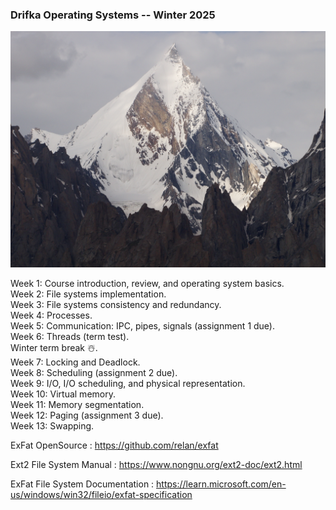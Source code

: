 ### Drifka Operating Systems -- Winter 2025
![Alt text](Assets/Drifka.jpg)


Week 1: Course introduction, review, and operating system basics.  
Week 2: File systems implementation.  
Week 3: File systems consistency and redundancy.  
Week 4: Processes.  
Week 5: Communication: IPC, pipes, signals (assignment 1 due).  
Week 6: Threads (term test).  
Winter term break ☃️.  
Week 7: Locking and Deadlock.  
Week 8: Scheduling (assignment 2 due).  
Week 9: I/O, I/O scheduling, and physical representation.  
Week 10: Virtual memory.  
Week 11: Memory segmentation.  
Week 12: Paging (assignment 3 due).  
Week 13: Swapping.


ExFat OpenSource :  https://github.com/relan/exfat


Ext2 File System Manual : https://www.nongnu.org/ext2-doc/ext2.html

ExFat File System Documentation : https://learn.microsoft.com/en-us/windows/win32/fileio/exfat-specification
